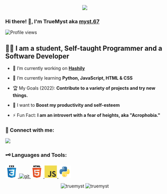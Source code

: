 <p align = "center">
<img src = "http://imgs.xkcd.com/comics/fixing_problems.png" style = "border-radius: 50;" />
</p>

### Hi there! 👋, I'm TrueMyst aka [**myst.67**](https://github.com/myst.67/) 

![Profile views](https://gpvc.arturio.dev/[TrueMyst])


## 🤦‍♂️ I am a student, Self-taught Programmer and a Software Developer


- 🔭 I’m currently working on [**Hashily**](https://github.com/TrueMyst/hashily)

- 🌱 I’m currently learning **Python, JavaScript, HTML & CSS**

- 🏆 My Goals (2022): **Contribute to a variety of projects and try new things.**

- 🎈 I want to **Boost my productivity and self-esteem**

- ⚡ Fun Fact: **I am an introvert with a fear of heights, aka "Acrophobia."**




<h3 align="left">💜 Connect with me:</h3>

[![](https://discord.c99.nl/widget/theme-4/716564765303898152.png)](https://discord.gg/rFFkSteCUb)

<p align="left">
</p>

<h3 align="left">🗝 Languages and Tools:</h3>
<p align="left"> <a href="https://www.w3schools.com/css/" target="_blank" rel="noreferrer"> <img src="https://raw.githubusercontent.com/devicons/devicon/master/icons/css3/css3-original-wordmark.svg" alt="css3" width="40" height="40"/> </a> <a href="https://git-scm.com/" target="_blank" rel="noreferrer"> <img src="https://www.vectorlogo.zone/logos/git-scm/git-scm-icon.svg" alt="git" width="40" height="40"/> </a> <a href="https://www.w3.org/html/" target="_blank" rel="noreferrer"> <img src="https://raw.githubusercontent.com/devicons/devicon/master/icons/html5/html5-original-wordmark.svg" alt="html5" width="40" height="40"/> </a> <a href="https://developer.mozilla.org/en-US/docs/Web/JavaScript" target="_blank" rel="noreferrer"> <img src="https://raw.githubusercontent.com/devicons/devicon/master/icons/javascript/javascript-original.svg" alt="javascript" width="40" height="40"/> </a> <a href="https://www.python.org" target="_blank" rel="noreferrer"> <img src="https://raw.githubusercontent.com/devicons/devicon/master/icons/python/python-original.svg" alt="python" width="40" height="40"/> </a> </p>


<p align = "center">
<img src="https://github-readme-stats.vercel.app/api/top-langs?username=truemyst&show_icons=true&locale=en&layout=compact&theme=tokyonight&border_radius=15" alt="truemyst"/>
  
<img src="https://github-readme-stats.vercel.app/api?username=TrueMyst&show_icons=true&theme=tokyonight&border_radius=15" alt="truemyst"/>
</p>
